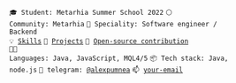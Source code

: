<code>🎓 Student: Metarhia Summer School 2022</code>
<code>⚪ Community: Metarhia</code>
<code>👷 Speciality: Software engineer / Backend</code><br>
<code>💡 [Skills](SKILLS.md)</code>
<code>🧻 [Projects](PROJECTS.md)</code>
<code>👀 [Open-source contribution](CONTRIBUTION.md)</code><br>
<code>🧑‍💻 Languages: Java, JavaScript, MQL4/5</code>
<code>📦 Tech stack: Java, node.js</code>
<code>💬 telegram: [@alexpumnea](https://telegram.me/alexpumnea)</code>
<code>📫 [your-email](mailto:alexandr.pumnea@gmail.com)</code>


<!---
alex-pumnea/alex-pumnea is a ✨ special ✨ repository because its `README.md` (this file) appears on your GitHub profile.
You can click the Preview link to take a look at your changes.
--->
